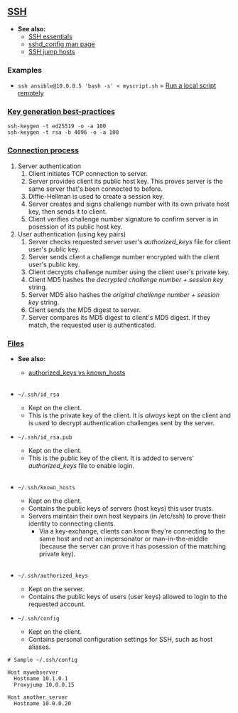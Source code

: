 
## [SSH](https://www.openssh.com/manual.html)

- **See also:**
  - [SSH essentials](https://www.digitalocean.com/community/tutorials/ssh-essentials-working-with-ssh-servers-clients-and-keys)
  - [sshd_config man page](https://www.freebsd.org/cgi/man.cgi?sshd_config(5))
  - [SSH jump hosts](https://wiki.gentoo.org/wiki/SSH_jump_host)

### Examples

- `ssh ansible@10.0.0.5 'bash -s' < myscript.sh` = [Run a local script remotely](https://stackoverflow.com/questions/305035/how-to-use-ssh-to-run-a-local-shell-script-on-a-remote-machine)

### [Key generation best-practices](https://security.stackexchange.com/questions/143442/what-are-ssh-keygen-best-practices)

```
ssh-keygen -t ed25519 -o -a 100
ssh-keygen -t rsa -b 4096 -o -a 100
```

### [Connection process](https://www.digitalocean.com/community/tutorials/understanding-the-ssh-encryption-and-connection-process)

1. Server authentication
   1. Client initiates TCP connection to server.
   2. Server provides client its public host key. This proves server is the same server that's been connected to before.
   3. Diffie-Hellman is used to create a session key.
   4. Server creates and signs challenge number with its own private host key, then sends it to client.
   5. Client verifies challenge number signature to confirm server is in posession of its public host key.
2. User authentication (using key pairs)
   1. Server checks requested server user's *authorized_keys* file for client user's public key.
   2. Server sends client a challenge number encrypted with the client user's public key.
   3. Client decrypts challenge number using the client user's private key.
   4. Client MD5 hashes the *decrypted challenge number + session key* string.
   5. Server MD5 also hashes the *original challenge number + session key* string.
   6. Client sends the MD5 digest to server.
   7. Server compares its MD5 digest to client's MD5 digest. If they match, the requested user is authenticated.

### [Files](https://www.techrepublic.com/article/the-4-most-important-files-for-ssh-connections/)

- **See also:**
  - [authorized_keys vs known_hosts](https://security.stackexchange.com/questions/20706/what-is-the-difference-between-authorized-keys-and-known-hosts-file-for-ssh)
<br><br>
- `~/.ssh/id_rsa`
  - Kept on the client.
  - This is the private key of the client. It is *always* kept on the client and is used to decrypt authentication
    challenges sent by the server.
- `~/.ssh/id_rsa.pub`
  - Kept on the client.
  - This is the public key of the client. It is added to servers' *authorized_keys* file to enable login.
<br><br>
- `~/.ssh/known_hosts`
  - Kept on the client.
  - Contains the public keys of servers (host keys) this user trusts.
  - Servers maintain their own host keypairs (in /etc/ssh) to prove their identity to connecting clients.
    - Via a key-exchange, clients can know they're connecting to the same host and not an impersonator or man-in-the-middle
      (because the server can prove it has posession of the matching private key).
<br><br>
- `~/.ssh/authorized_keys`
  - Kept on the server.
  - Contains the public keys of users (user keys) allowed to login to the requested account.

- `~/.ssh/config`
  - Kept on the client.
  - Contains personal configuration settings for SSH, such as host aliases.

```
# Sample ~/.ssh/config

Host mywebserver
  Hostname 10.1.0.1
  Proxyjump 10.0.0.15

Host another_server
  Hostname 10.0.0.20
```

